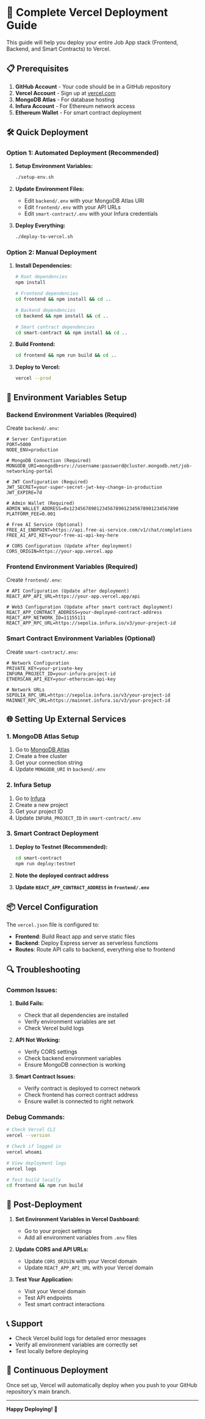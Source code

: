 # 🚀 Complete Vercel Deployment Guide

This guide will help you deploy your entire Job App stack (Frontend, Backend, and Smart Contracts) to Vercel.

## 📋 Prerequisites

1. **GitHub Account** - Your code should be in a GitHub repository
2. **Vercel Account** - Sign up at [vercel.com](https://vercel.com)
3. **MongoDB Atlas** - For database hosting
4. **Infura Account** - For Ethereum network access
5. **Ethereum Wallet** - For smart contract deployment

## 🛠️ Quick Deployment

### Option 1: Automated Deployment (Recommended)

1. **Setup Environment Variables:**
   ```bash
   ./setup-env.sh
   ```

2. **Update Environment Files:**
   - Edit `backend/.env` with your MongoDB Atlas URI
   - Edit `frontend/.env` with your API URLs
   - Edit `smart-contract/.env` with your Infura credentials

3. **Deploy Everything:**
   ```bash
   ./deploy-to-vercel.sh
   ```

### Option 2: Manual Deployment

1. **Install Dependencies:**
   ```bash
   # Root dependencies
   npm install
   
   # Frontend dependencies
   cd frontend && npm install && cd ..
   
   # Backend dependencies
   cd backend && npm install && cd ..
   
   # Smart contract dependencies
   cd smart-contract && npm install && cd ..
   ```

2. **Build Frontend:**
   ```bash
   cd frontend && npm run build && cd ..
   ```

3. **Deploy to Vercel:**
   ```bash
   vercel --prod
   ```

## 🔧 Environment Variables Setup

### Backend Environment Variables (Required)

Create `backend/.env`:

```env
# Server Configuration
PORT=5000
NODE_ENV=production

# MongoDB Connection (Required)
MONGODB_URI=mongodb+srv://username:password@cluster.mongodb.net/job-networking-portal

# JWT Configuration (Required)
JWT_SECRET=your-super-secret-jwt-key-change-in-production
JWT_EXPIRE=7d

# Admin Wallet (Required)
ADMIN_WALLET_ADDRESS=0x1234567890123456789012345678901234567890
PLATFORM_FEE=0.001

# Free AI Service (Optional)
FREE_AI_ENDPOINT=https://api.free-ai-service.com/v1/chat/completions
FREE_AI_API_KEY=your-free-ai-api-key-here

# CORS Configuration (Update after deployment)
CORS_ORIGIN=https://your-app.vercel.app
```

### Frontend Environment Variables (Required)

Create `frontend/.env`:

```env
# API Configuration (Update after deployment)
REACT_APP_API_URL=https://your-app.vercel.app/api

# Web3 Configuration (Update after smart contract deployment)
REACT_APP_CONTRACT_ADDRESS=your-deployed-contract-address
REACT_APP_NETWORK_ID=11155111
REACT_APP_RPC_URL=https://sepolia.infura.io/v3/your-project-id
```

### Smart Contract Environment Variables (Optional)

Create `smart-contract/.env`:

```env
# Network Configuration
PRIVATE_KEY=your-private-key
INFURA_PROJECT_ID=your-infura-project-id
ETHERSCAN_API_KEY=your-etherscan-api-key

# Network URLs
SEPOLIA_RPC_URL=https://sepolia.infura.io/v3/your-project-id
MAINNET_RPC_URL=https://mainnet.infura.io/v3/your-project-id
```

## 🌐 Setting Up External Services

### 1. MongoDB Atlas Setup

1. Go to [MongoDB Atlas](https://www.mongodb.com/atlas)
2. Create a free cluster
3. Get your connection string
4. Update `MONGODB_URI` in `backend/.env`

### 2. Infura Setup

1. Go to [Infura](https://infura.io)
2. Create a new project
3. Get your project ID
4. Update `INFURA_PROJECT_ID` in `smart-contract/.env`

### 3. Smart Contract Deployment

1. **Deploy to Testnet (Recommended):**
   ```bash
   cd smart-contract
   npm run deploy:testnet
   ```

2. **Note the deployed contract address**
3. **Update `REACT_APP_CONTRACT_ADDRESS` in `frontend/.env`**

## 📦 Vercel Configuration

The `vercel.json` file is configured to:

- **Frontend**: Build React app and serve static files
- **Backend**: Deploy Express server as serverless functions
- **Routes**: Route API calls to backend, everything else to frontend

## 🔍 Troubleshooting

### Common Issues:

1. **Build Fails:**
   - Check that all dependencies are installed
   - Verify environment variables are set
   - Check Vercel build logs

2. **API Not Working:**
   - Verify CORS settings
   - Check backend environment variables
   - Ensure MongoDB connection is working

3. **Smart Contract Issues:**
   - Verify contract is deployed to correct network
   - Check frontend has correct contract address
   - Ensure wallet is connected to right network

### Debug Commands:

```bash
# Check Vercel CLI
vercel --version

# Check if logged in
vercel whoami

# View deployment logs
vercel logs

# Test build locally
cd frontend && npm run build
```

## 🚀 Post-Deployment

1. **Set Environment Variables in Vercel Dashboard:**
   - Go to your project settings
   - Add all environment variables from `.env` files

2. **Update CORS and API URLs:**
   - Update `CORS_ORIGIN` with your Vercel domain
   - Update `REACT_APP_API_URL` with your Vercel domain

3. **Test Your Application:**
   - Visit your Vercel domain
   - Test API endpoints
   - Test smart contract interactions

## 📞 Support

- Check Vercel build logs for detailed error messages
- Verify all environment variables are correctly set
- Test locally before deploying

## 🔄 Continuous Deployment

Once set up, Vercel will automatically deploy when you push to your GitHub repository's main branch.

---

**Happy Deploying! 🎉** 